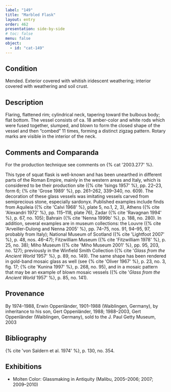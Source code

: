 ```yaml
---
label: "149"
title: "Marbled Flask"
layout: entry
order: 462
presentation: side-by-side
# toc: false
menu: false
object:
  - id: "cat-149"
---
```


## Condition

Mended. Exterior covered with whitish iridescent weathering; interior covered with weathering and soil crust.

## Description

Flaring, flattened rim; cylindrical neck, tapering toward the bulbous body; flat bottom. The vessel consists of ca. 18 amber-color and white rods which were fused together, slumped, and blown to form the closed shape of the vessel and then “combed” 11 times, forming a distinct zigzag pattern. Rotary marks are visible in the interior of the neck.

## Comments and Comparanda

For the production technique see comments on {% cat '2003.277' %}.

This type of squat flask is well-known and has been unearthed in different parts of the Roman Empire, mainly in the western areas and Italy, which is considered to be their production site ({% cite 'Isings 1957' %}, pp. 22–23, form 6; {% cite 'Grose 1989' %}, pp. 261–262, 339–340, no. 609). The decoration of these glass vessels was imitating vessels carved from semiprecious stone, especially sardonyx. Published examples include finds from Aquileia ({% cite 'Calvi 1968' %}, plate 5, no.1, 2, 3), Athens ({% cite 'Alexandri 1972' %}, pp. 115–118, plate 76), Zadar ({% cite 'Ravagnan 1994' %}, p. 67, no. 105); Bahrain ({% cite 'Nenna 1999b' %}, p. 188, no. 280). In addition, several examples are in museum collections: the Louvre ({% cite 'Arveiller-Dulong and Nenna 2005' %}, pp. 74–75, nos. 91, 94–95, 97, probably from Italy); National Museum of Scotland ({% cite 'Lightfoot 2007' %}, p. 48, nos. 46–47); Fitzwilliam Museum ({% cite 'Fitzwilliam 1978' %}, p. 25, no. 38); Miho Museum ({% cite 'Miho Museum 2001' %}, pp. 95, 203, no. 127); previously in the Winfield Smith Collection ({% cite '*Glass from the Ancient World* 1957' %}, p. 89, no. 149). The same shape has been rendered in gold-band mosaic glass as well (see {% cite 'Oliver 1967' %}, p. 23, no. 3, fig. 17; {% cite 'Kunina 1997' %}, p. 268, no. 95), and in a mosaic pattern that may be an example of blown mosaic vessels ({% cite '*Glass from the Ancient World* 1957' %}, p. 85, no. 141).

## Provenance

By 1974–1988, Erwin Oppenländer, 1901–1988 (Waiblingen, Germany), by inheritance to his son, Gert Oppenländer, 1988; 1988–2003, Gert Oppenländer (Waiblingen, Germany), sold to the J. Paul Getty Museum, 2003

## Bibliography

{% cite 'von Saldern et al. 1974' %}, p. 130, no. 354.

## Exhibitions

-   Molten Color: Glassmaking in Antiquity (Malibu, 2005–2006; 2007; 2009–2010)
